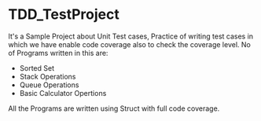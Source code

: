 # TDD_TestProject
It's a Sample Project about Unit Test cases, Practice of writing test cases in which we have enable code coverage also to check the coverage level.
No of Programs written in this are:
- Sorted Set
- Stack Operations
- Queue Operations
- Basic Calculator Opertions

All the Programs are written using Struct with full code coverage.
